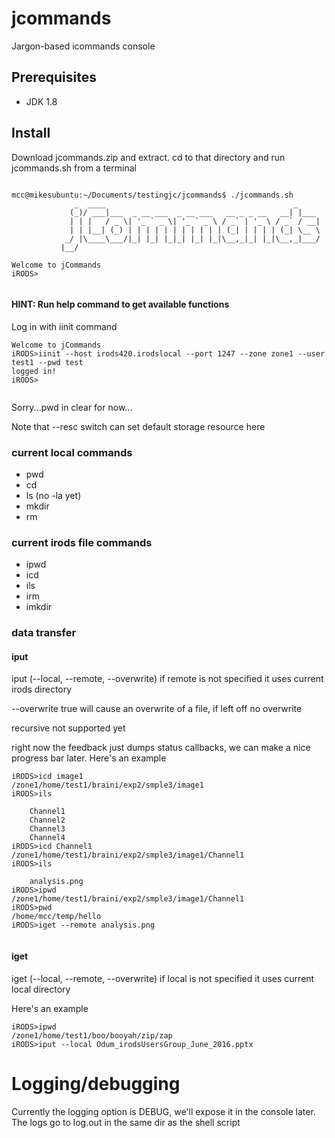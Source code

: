 # jcommands
Jargon-based icommands console

## Prerequisites

- JDK 1.8

## Install

Download jcommands.zip and extract.  cd to that directory and run jcommands.sh from a terminal

```

mcc@mikesubuntu:~/Documents/testingjc/jcommands$ ./jcommands.sh 
              _  ____                                          _     
             (_)/ ___|___  _ __ ___  _ __ ___   __ _ _ __   __| |___ 
             | | |   / _ \| '_ ` _ \| '_ ` _ \ / _` | '_ \ / _` / __|
             | | |__| (_) | | | | | | | | | | | (_| | | | | (_| \__ \
            _/ |\____\___/|_| |_| |_|_| |_| |_|\__,_|_| |_|\__,_|___/
           |__/                                                      

Welcome to jCommands
iRODS>


```

#### HINT: Run help command to get available functions


Log in with iinit command

```
Welcome to jCommands
iRODS>iinit --host irods420.irodslocal --port 1247 --zone zone1 --user test1 --pwd test
logged in!
iRODS>


```

Sorry...pwd in clear for now...

Note that --resc switch can set default storage resource here

### current local commands

* pwd
* cd
* ls (no -la yet)
* mkdir
* rm

### current irods file commands

* ipwd
* icd
* ils
* irm
* imkdir



### data transfer


#### iput

iput (--local, --remote, --overwrite)  if remote is not specified it uses current irods directory

--overwrite true   will cause an overwrite of a file, if left off no overwrite

recursive not supported yet

right now the feedback just dumps status callbacks, we can make a nice progress bar later.  Here's an example 

```
iRODS>icd image1
/zone1/home/test1/braini/exp2/smple3/image1
iRODS>ils

    Channel1
    Channel2
    Channel3
    Channel4
iRODS>icd Channel1
/zone1/home/test1/braini/exp2/smple3/image1/Channel1
iRODS>ils

    analysis.png
iRODS>ipwd
/zone1/home/test1/braini/exp2/smple3/image1/Channel1
iRODS>pwd
/home/mcc/temp/hello
iRODS>iget --remote analysis.png


```

#### iget

iget (--local, --remote, --overwrite) if local is not specified it uses current local directory

Here's an example

```
iRODS>ipwd
/zone1/home/test1/boo/booyah/zip/zap
iRODS>iput --local Odum_irodsUsersGroup_June_2016.pptx

```

# Logging/debugging

Currently the logging option is DEBUG, we'll expose it in the console later.  The logs go to log.out in the same dir as the shell script






